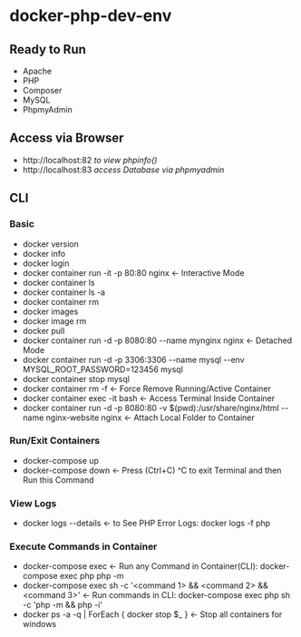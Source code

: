 # docker-php-dev-env

## Ready to Run

* Apache
* PHP
* Composer
* MySQL
* PhpmyAdmin

## Access via Browser

* http://localhost:82 _to view phpinfo()_
* http://localhost:83 _access Database via phpmyadmin_

## CLI

### Basic
* docker version
* docker info
* docker login
* docker container run -it -p 80:80 nginx                                                         <- Interactive Mode
* docker container ls
* docker container ls -a
* docker container rm <Container ID>
* docker images
* docker image rm <Image ID>
* docker pull <Name>
* docker container run -d -p 8080:80 --name mynginx nginx                                         <- Detached Mode
* docker container run -d -p 3306:3306 --name mysql --env MYSQL_ROOT_PASSWORD=123456 mysql
* docker container stop mysql
* docker container rm <container name> -f                                                         <- Force Remove Running/Active Container
* docker container exec -it <container name> bash                                                 <- Access Terminal Inside Container
* docker container run -d -p 8080:80 -v $(pwd):/usr/share/nginx/html --name nginx-website nginx   <- Attach Local Folder to Container
### Run/Exit Containers
* docker-compose up
* docker-compose down                                                                             <- Press (Ctrl+C) ^C to exit Terminal and then Run this Command
### View Logs
* docker logs --details <container name>                                                          <- to See PHP Error Logs: docker logs -f php
### Execute Commands in Container                                                                                                     
* docker-compose exec <container name> <command>                                                  <- Run any Command in Container(CLI): docker-compose exec php php -m
* docker-compose exec  <name in yml> sh -c '<command 1> && <command 2> && <command 3>'            <- Run commands in CLI: docker-compose exec  php sh -c 'php -m && php -i'
* docker ps -a -q | ForEach { docker stop $_ }    <- Stop all containers for windows
